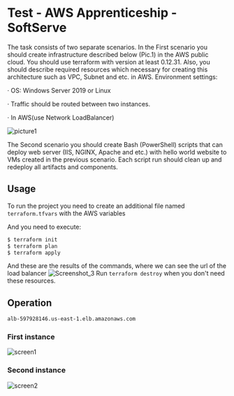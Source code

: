 # Test - AWS Apprenticeship - SoftServe

The task consists of two separate scenarios. In the First scenario you should create infrastructure described below (Pic.1) in the AWS public cloud. You should use terraform with version at least 0.12.31. Also, you should describe required resources which necessary for creating this architecture such as VPC, Subnet and etc. in AWS. Environment settings:

· OS: Windows Server 2019 or Linux

· Traffic should be routed between two instances.

· In AWS(use Network LoadBalancer)

![picture1](https://user-images.githubusercontent.com/47333056/183780631-cdb4e9b5-f739-4dba-9dbd-a348caf13008.png)

The Second scenario you should create Bash (PowerShell) scripts that can deploy web server (IIS, NGINX, Apache and etc.) with hello world website to VMs created in the previous scenario. Each script run should clean up and redeploy all artifacts and components.

## Usage

To run the project you need to create an additional file named `terraform.tfvars` with the AWS variables

And you need to execute:

```bash
$ terraform init
$ terraform plan
$ terraform apply
```
And these are the results of the commands, where we can see the url of the load balancer
![Screenshot_3](https://user-images.githubusercontent.com/47333056/183782145-f9cc8fa7-43e4-4a44-9ee3-73903e55dd95.png)
Run `terraform destroy` when you don't need these resources.

## Operation
```bash
alb-597928146.us-east-1.elb.amazonaws.com
```
### First instance
![screen1](https://user-images.githubusercontent.com/47333056/183780744-3465b0d7-d0cc-4659-8535-8a046f0ad148.png)
### Second instance
![screen2](https://user-images.githubusercontent.com/47333056/183780769-f929cc6e-da0e-421a-9989-69136194e1d1.png)